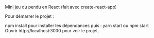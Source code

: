 Mini jeu du pendu en React (fait avec create-react-app)

Pour démarrer le projet :

npm install pour installer les dépendances puis :
yarn start ou npm start
Ouvrir http://localhost:3000 pour voir le projet.
